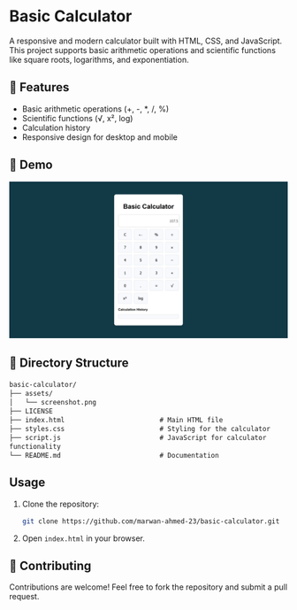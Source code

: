 # Basic Calculator

A responsive and modern calculator built with HTML, CSS, and JavaScript. This project supports basic arithmetic operations and scientific functions like square roots, logarithms, and exponentiation.


## 🚀 Features
- Basic arithmetic operations (+, -, *, /, %)
- Scientific functions (√, x², log)
- Calculation history
- Responsive design for desktop and mobile

## 📸 Demo

![Basic calculator Demo](assets/screenshot.png "Demo of Basic calculator App")

## 📂 Directory Structure
```plaintext
basic-calculator/
├── assets/
│   └── screenshot.png
├── LICENSE
├── index.html                        # Main HTML file
├── styles.css                        # Styling for the calculator
├── script.js                         # JavaScript for calculator functionality
└── README.md                         # Documentation
```

## Usage
1. Clone the repository:

    ```bash
    git clone https://github.com/marwan-ahmed-23/basic-calculator.git
    ```

2. Open `index.html` in your browser.

## 🤝 Contributing

Contributions are welcome! Feel free to fork the repository and submit a pull request.
